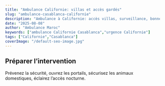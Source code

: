 ```yaml
---
title: "Ambulance Californie: villas et accès gardés"
slug: "ambulance-casablanca-californie"
description: "Ambulance à Californie: accès villas, surveillance, bonnes pratiques pour accélérer l’intervention."
date: "2025-08-08"
author: "Ambulance Maroc"
keywords: ["ambulance Californie Casablanca","urgence Californie"]
tags: ["Californie","Casablanca"]
coverImage: "/default-seo-image.jpg"
---
```


## Préparer l’intervention

Prévenez la sécurité, ouvrez les portails, sécurisez les animaux domestiques, éclairez l’accès nocturne.
